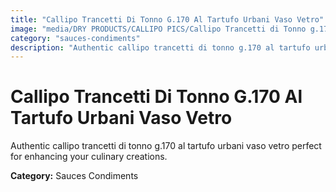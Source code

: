 ```yaml
---
title: "Callipo Trancetti Di Tonno G.170 Al Tartufo Urbani Vaso Vetro"
image: "media/DRY PRODUCTS/CALLIPO PICS/Callipo Trancetti di Tonno g.170 al Tartufo Urbani vaso vetro.jpg"
category: "sauces-condiments"
description: "Authentic callipo trancetti di tonno g.170 al tartufo urbani vaso vetro perfect for enhancing your culinary creations."
---
```


# Callipo Trancetti Di Tonno G.170 Al Tartufo Urbani Vaso Vetro

Authentic callipo trancetti di tonno g.170 al tartufo urbani vaso vetro perfect for enhancing your culinary creations.

**Category:** Sauces Condiments
